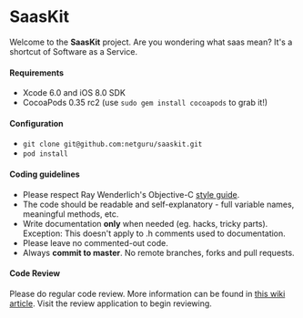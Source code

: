 SaasKit
=======

Welcome to the **SaasKit** project. Are you wondering what saas mean? It's a shortcut of Software as a Service.

#### Requirements

- Xcode 6.0 and iOS 8.0 SDK
- CocoaPods 0.35 rc2 (use `sudo gem install cocoapods` to grab it!)

#### Configuration
- `git clone git@github.com:netguru/saaskit.git`
- `pod install`

#### Coding guidelines
- Please respect Ray Wenderlich's Objective-C [style guide](https://github.com/raywenderlich/objective-c-style-guide).
- The code should be readable and self-explanatory - full variable names, meaningful methods, etc.
- Write documentation **only** when needed (eg. hacks, tricky parts). Exception: This doesn't apply to .h comments used to documentation.
- Please leave no commented-out code.
- Always **commit to master**. No remote branches, forks and pull requests.

#### Code Review
Please do regular code review. More information can be found in [this wiki article](https://wiki.netguru.co/Tech-guides/Netguru%20guides%20setup%20and%20info/code-review). Visit the review application to begin reviewing.
